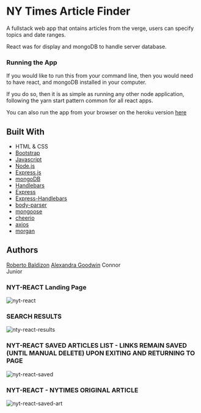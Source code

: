 # NY Times Article Finder

A fullstack web app that ontains articles from the verge, users can specify topics and date ranges. 

React was for display and mongoDB to handle server database. 

### Running the App
If you would like to run this from your command line, then you would need to have react, and mongoDB installed in your computer.

If you do so, then it is as simple as running any other node application, following the yarn start pattern common for all react apps.

You can also run the app from your browser on the heroku version [here](https://apologetic-drake-56624.herokuapp.com/)

## Built With 
* HTML & CSS
* [Bootstrap](https://getbootstrap.com/) 
* [Javascript](https://www.javascript.com/)
* [Node.js](https://nodejs.org/en/) 
* [Express.js](https://expressjs.com/)
* [mongoDB](https://www.mongodb.com/) 
* [Handlebars](http://handlebarsjs.com/) 
* [Express](https://www.npmjs.com/package/express)
* [Express-Handlebars](https://www.npmjs.com/package/express-handlebars)
* [body-parser](https://www.npmjs.com/package/body-parser)
* [mongoose](https://www.npmjs.com/package/mongoose)
* [cheerio](https://www.npmjs.com/package/cheerio)
* [axios](https://www.npmjs.com/package/axios)
* [morgan](https://www.npmjs.com/package/morgan)

## Authors
[Roberto Baldizon](https://github.com/b0bbybaldi)
[Alexandra Goodwin](https://github.com/alexgood1)
Connor  
Junior




### NYT-REACT Landing Page

![nyt-react](https://user-images.githubusercontent.com/35353393/42412883-c1bf4bd0-81c9-11e8-8433-d5c4f3fc9a4a.jpeg)




### SEARCH RESULTS

![nty-react-results](https://user-images.githubusercontent.com/35353393/42412880-c17cfcc6-81c9-11e8-8546-94760add1cd4.jpeg)





### NYT-REACT SAVED ARTICLES LIST - LINKS REMAIN SAVED (UNTIL MANUAL DELETE) UPON EXITING AND RETURNING TO PAGE 

![nyt-react-saved](https://user-images.githubusercontent.com/35353393/42412882-c1ab220e-81c9-11e8-9221-36e6187dfacf.jpeg)




### NYT-REACT - NYTIMES ORIGINAL ARTICLE 
![nyt-react-saved-art](https://user-images.githubusercontent.com/35353393/42412881-c19373d4-81c9-11e8-9de0-31ffc6787d2b.jpeg)
